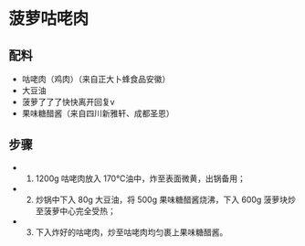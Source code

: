 # 菠萝咕咾肉

## 配料
- 咕咾肉（鸡肉）（来自正大卜蜂食品安徽）
- 大豆油
- 菠萝了了了快快离开回复v
- 果味糖醋酱（来自四川新雅轩、成都圣恩）

## 步骤
- 1. 1200g 咕咾肉放入 170℃油中，炸至表面微黄，出锅备用；
- 2. 炒锅中下入 80g 大豆油，将 500g 果味糖醋酱烧沸，下入 600g 菠萝块炒至菠萝中心完全受热；
- 3. 下入炸好的咕咾肉，炒至咕咾肉均匀裹上果味糖醋酱。